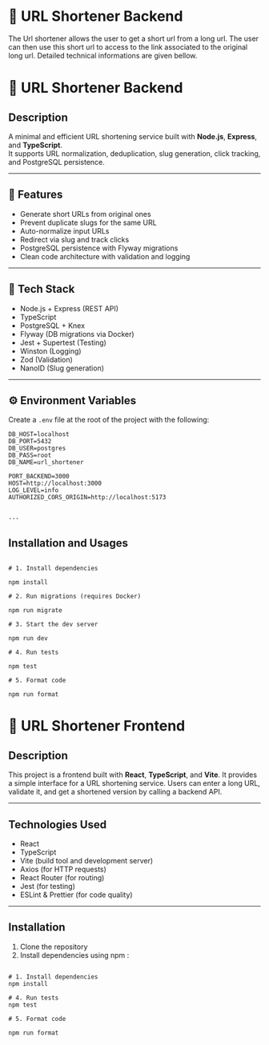 # 🔗 URL Shortener Backend

The Url shortener allows the user to get a short url from a long url. The user can then use this short url to access to the link associated to the original long url.
Detailed technical informations are given bellow.

# 🔗 URL Shortener Backend

## Description
A minimal and efficient URL shortening service built with **Node.js**, **Express**, and **TypeScript**.  
It supports URL normalization, deduplication, slug generation, click tracking, and PostgreSQL persistence.

---

## 🚀 Features

- Generate short URLs from original ones
- Prevent duplicate slugs for the same URL
- Auto-normalize input URLs
- Redirect via slug and track clicks
- PostgreSQL persistence with Flyway migrations
- Clean code architecture with validation and logging

---

## 🧱 Tech Stack

- Node.js + Express (REST API)
- TypeScript
- PostgreSQL + Knex
- Flyway (DB migrations via Docker)
- Jest + Supertest (Testing)
- Winston (Logging)
- Zod (Validation)
- NanoID (Slug generation)

---

## ⚙️ Environment Variables

Create a `.env` file at the root of the project with the following:

```env
DB_HOST=localhost
DB_PORT=5432
DB_USER=postgres
DB_PASS=root
DB_NAME=url_shortener

PORT_BACKEND=3000
HOST=http://localhost:3000
LOG_LEVEL=info
AUTHORIZED_CORS_ORIGIN=http://localhost:5173


---
```
## Installation and Usages
```

# 1. Install dependencies

npm install

# 2. Run migrations (requires Docker)

npm run migrate

# 3. Start the dev server

npm run dev

# 4. Run tests

npm test

# 5. Format code

npm run format

```

# 🔗 URL Shortener Frontend

## Description

This project is a frontend built with **React**, **TypeScript**, and **Vite**. It provides a simple interface for a URL shortening service. Users can enter a long URL, validate it, and get a shortened version by calling a backend API.

---

## Technologies Used

- React
- TypeScript
- Vite (build tool and development server)
- Axios (for HTTP requests)
- React Router (for routing)
- Jest (for testing)
- ESLint & Prettier (for code quality)

---

## Installation

1. Clone the repository
2. Install dependencies using npm :

```

# 1. Install dependencies
npm install

# 4. Run tests
npm test

# 5. Format code

npm run format
```
